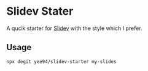 
# Slidev Stater

A qucik starter for [Slidev](https://sli.dev) with the style which I prefer.

## Usage

```bash
npx degit yee94/slidev-starter my-slides
```
